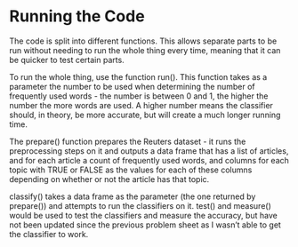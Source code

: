 Running the Code
==========

The code is split into different functions. This allows separate parts to be run without needing to run the whole thing every time, meaning that it can be quicker to test certain parts. 

To run the whole thing, use the function run(). This function takes as a parameter the number to be used when determining the number of frequently used words - the number is between 0 and 1, the higher the number the more words are used. A higher number means the classifier should, in theory, be more accurate, but will create a much longer running time. 

The prepare() function prepares the Reuters dataset - it runs the preprocessing steps on it and outputs a data frame that has a list of articles, and for each article a count of frequently used words, and columns for each topic with TRUE or FALSE as the values for each of these columns depending on whether or not the article has that topic. 

classify() takes a data frame as the parameter (the one returned by prepare()) and attempts to run the classifiers on it. test() and measure() would be used to test the classifiers and measure the accuracy, but have not been updated since the previous problem sheet as I wasn’t able to get the classifier to work. 

